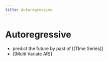 ```yaml
---
title: Autoregressive
---
```


# Autoregressive
- predict the future by past of [[TIme Series]]
- [[Multi Variate AR]]




















































































